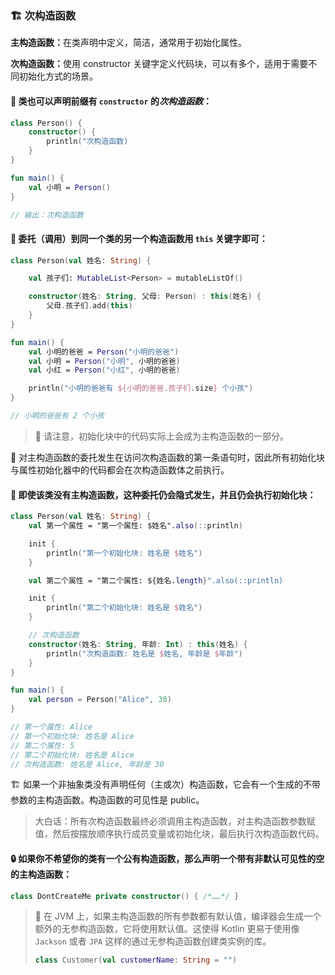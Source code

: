 ### 🏗️ 次构造函数

<b>主构造函数：</b>在类声明中定义，简洁，通常用于初始化属性。

<b>次构造函数：</b>使用 constructor 关键字定义代码块，可以有多个，适用于需要不同初始化方式的场景。

#### 🔧 类也可以声明前缀有 `constructor` 的*次构造函数*：


```kotlin
class Person() {
    constructor() {
        println("次构造函数)
    }
}

fun main() {
    val 小明 = Person()
}

// 输出：次构造函数
```


#### 🔀 委托（调用）到同一个类的另一个构造函数用 `this` 关键字即可：

```kotlin
class Person(val 姓名: String) {

    val 孩子们: MutableList<Person> = mutableListOf()

    constructor(姓名: String, 父母: Person) : this(姓名) {
        父母.孩子们.add(this)
    }
}

fun main() {
    val 小明的爸爸 = Person("小明的爸爸")
    val 小明 = Person("小明", 小明的爸爸)
    val 小红 = Person("小红", 小明的爸爸)

    println("小明的爸爸有 ${小明的爸爸.孩子们.size} 个小孩")
}

// 小明的爸爸有 2 个小孩
```

> 🔬 请注意，初始化块中的代码实际上会成为主构造函数的一部分。

🔁 对主构造函数的委托发生在访问次构造函数的第一条语句时，因此所有初始化块与属性初始化器中的代码都会在次构造函数体之前执行。

#### 🔄 即使该类没有主构造函数，这种委托仍会隐式发生，并且仍会执行初始化块：

```kotlin
class Person(val 姓名: String) {
    val 第一个属性 = "第一个属性: $姓名".also(::println)

    init {
        println("第一个初始化块: 姓名是 $姓名")
    }

    val 第二个属性 = "第二个属性: ${姓名.length}".also(::println)

    init {
        println("第二个初始化块: 姓名是 $姓名")
    }

    // 次构造函数
    constructor(姓名: String, 年龄: Int) : this(姓名) {
        println("次构造函数: 姓名是 $姓名, 年龄是 $年龄")
    }
}

fun main() {
    val person = Person("Alice", 30)
}

// 第一个属性: Alice
// 第一个初始化块: 姓名是 Alice
// 第二个属性: 5
// 第二个初始化块: 姓名是 Alice
// 次构造函数: 姓名是 Alice, 年龄是 30
```

🏗️ 如果一个非抽象类没有声明任何（主或次）构造函数，它会有一个生成的不带参数的主构造函数。构造函数的可见性是 public。

> 大白话：所有次构造函数最终必须调用主构造函数，对主构造函数参数赋值，然后按摆放顺序执行成员变量或初始化块，最后执行次构造函数代码。

#### 🔒 如果你不希望你的类有一个公有构造函数，那么声明一个带有非默认可见性的空的主构造函数：

```kotlin
class DontCreateMe private constructor() { /*……*/ }
```

> 🔧 在 JVM 上，如果主构造函数的所有参数都有默认值，编译器会生成一个额外的无参构造函数，它将使用默认值。这使得 Kotlin 更易于使用像 `Jackson` 或者 `JPA` 这样的通过无参构造函数创建类实例的库。
>
> ```kotlin
> class Customer(val customerName: String = "")
> ```

